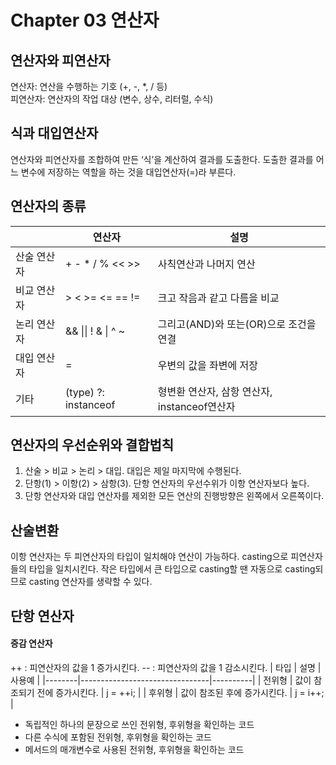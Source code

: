 Chapter 03 연산자
=============
연산자와 피연산자
----------
연산자: 연산을 수행하는 기호 (+, -, *, / 등)  
피연산자: 연산자의 작업 대상 (변수, 상수, 리터럴, 수식)

식과 대입연산자
------
연산자와 피연산자를 조합하여 만든 ‘식’을 계산하여 결과를 도출한다.
도출한 결과를 어느 변수에 저장하는 역할을 하는 것을 대입연산자(=)라 부른다.

연산자의 종류
-----
|             | 연산자               | 설명                                         |
|-------------|----------------------|----------------------------------------------|
| 산술 연산자 | + - * / % << >>      | 사칙연산과 나머지 연산                       |
| 비교 연산자 | > < >= <= == !=      | 크고 작음과 같고 다름을 비교                 |
| 논리 연산자 | && \|\| ! & \| ^ ~   | 그리고(AND)와 또는(OR)으로 조건을 연결       |
| 대입 연산자 | =                    | 우변의 값을 좌변에 저장                      |
| 기타        | (type) ?: instanceof | 형변환 연산자, 삼항 연산자, instanceof연산자 |

연산자의 우선순위와 결합법칙
------
1. 산술 > 비교 > 논리 > 대입. 대입은 제일 마지막에 수행된다.
2. 단항(1) > 이항(2) > 삼항(3). 단항 연산자의 우선수위가 이항 연산자보다 높다.
3. 단항 연산자와 대입 연산자를 제외한 모든 연산의 진행방향은 왼쪽에서 오른쪽이다.

산술변환
-----
이항 연산자는 두 피연산자의 타입이 일치해야 연산이 가능하다.
casting으로 피연산자들의 타입을 일치시킨다.
작은 타입에서 큰 타입으로 casting할 땐 자동으로 casting되므로 casting 연산자를 생략할 수 있다.

단항 연산자
-----
#### 증감 연산자 
++ : 피연산자의 값을 1 증가시킨다.
-- : 피연산자의 값을 1 감소시킨다.
| 타입   | 설명                           | 사용예   |
|--------|--------------------------------|----------|
| 전위형 | 값이 참조되기 전에 증가시킨다. | j = ++i; |
| 후위형 | 값이 참조된 후에 증가시킨다.   | j = i++; |

* 독립적인 하나의 문장으로 쓰인 전위형, 후위형을 확인하는 코드
* 다른 수식에 포함된 전위형, 후위형을 확인하는 코드
* 메서드의 매개변수로 사용된 전위형, 후위형을 확인하는 코드
